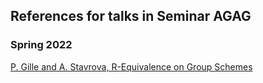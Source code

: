 ## References for talks in Seminar AGAG 

### Spring 2022 ###



[P. Gille and A. Stavrova, R-Equivalence on Group Schemes](https://arxiv.org/abs/2107.01950)
